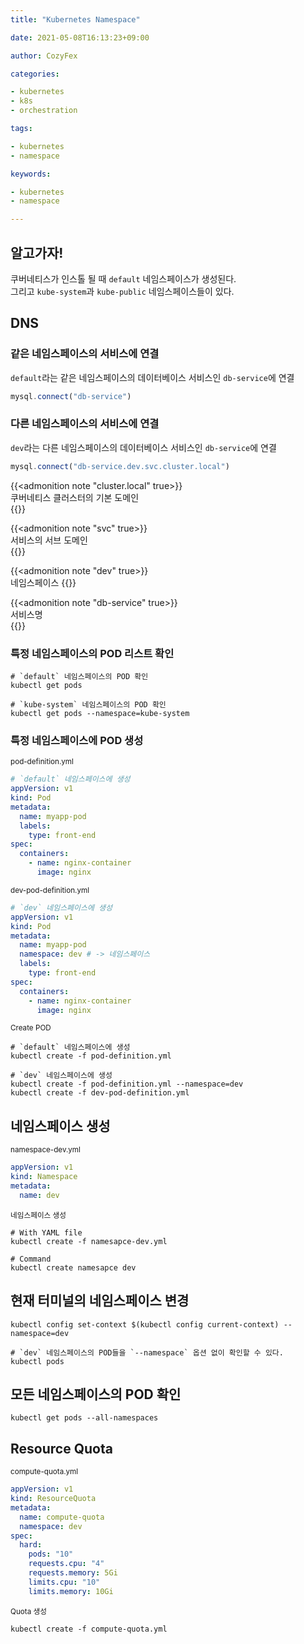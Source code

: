 ```yaml
---
title: "Kubernetes Namespace"

date: 2021-05-08T16:13:23+09:00

author: CozyFex

categories:

- kubernetes
- k8s
- orchestration

tags:

- kubernetes
- namespace

keywords:

- kubernetes
- namespace

---
```


## 알고가자!

쿠버네티스가 인스톨 될 때 `default` 네임스페이스가 생성된다.\
그리고 `kube-system`과 `kube-public` 네임스페이스들이 있다.

## DNS

### 같은 네임스페이스의 서비스에 연결

`default`라는 같은 네임스페이스의 데이터베이스 서비스인 `db-service`에 연결

```javascript
mysql.connect("db-service")
```

### 다른 네임스페이스의 서비스에 연결

`dev`라는 다른 네임스페이스의 데이터베이스 서비스인 `db-service`에 연결

```javascript
mysql.connect("db-service.dev.svc.cluster.local")
```

{{<admonition note "cluster.local" true>}}  
쿠버네티스 클러스터의 기본 도메인  
{{</admonition>}}

{{<admonition note "svc" true>}}  
서비스의 서브 도메인  
{{</admonition>}}

{{<admonition note "dev" true>}}  
네임스페이스 {{</admonition>}}

{{<admonition note "db-service" true>}}  
서비스명  
{{</admonition>}}

### 특정 네임스페이스의 POD 리스트 확인

```shell
# `default` 네임스페이스의 POD 확인
kubectl get pods

# `kube-system` 네임스페이스의 POD 확인
kubectl get pods --namespace=kube-system
```

### 특정 네임스페이스에 POD 생성

<sub>pod-definition.yml</sub>

```yaml
# `default` 네임스페이스에 생성
appVersion: v1
kind: Pod
metadata:
  name: myapp-pod
  labels:
    type: front-end
spec:
  containers:
    - name: nginx-container
      image: nginx
```

<sub>dev-pod-definition.yml</sub>

```yaml
# `dev` 네임스페이스에 생성
appVersion: v1
kind: Pod
metadata:
  name: myapp-pod
  namespace: dev # -> 네임스페이스
  labels:
    type: front-end
spec:
  containers:
    - name: nginx-container
      image: nginx
```

<sub>Create POD</sub>

```shell
# `default` 네임스페이스에 생성
kubectl create -f pod-definition.yml

# `dev` 네임스페이스에 생성
kubectl create -f pod-definition.yml --namespace=dev
kubectl create -f dev-pod-definition.yml
```

## 네임스페이스 생성

<sub>namespace-dev.yml</sub>

```yaml
appVersion: v1
kind: Namespace
metadata:
  name: dev
```

<sub>네임스페이스 생성</sub>

```shell
# With YAML file
kubectl create -f namesapce-dev.yml

# Command
kubectl create namesapce dev
```

## 현재 터미널의 네임스페이스 변경

```shell
kubectl config set-context $(kubectl config current-context) --namespace=dev

# `dev` 네임스페이스의 POD들을 `--namespace` 옵션 없이 확인할 수 있다.
kubectl pods
```

## 모든 네임스페이스의 POD 확인

```shell
kubectl get pods --all-namespaces
```

## Resource Quota

<sub>compute-quota.yml</sub>

```yaml
appVersion: v1
kind: ResourceQuota
metadata:
  name: compute-quota
  namespace: dev
spec:
  hard:
    pods: "10"
    requests.cpu: "4"
    requests.memory: 5Gi
    limits.cpu: "10"
    limits.memory: 10Gi
```

<sub>Quota 생성</sub>

```shell
kubectl create -f compute-quota.yml
```

